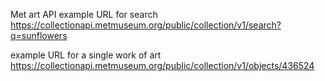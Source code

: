 Met art API
example URL for search
https://collectionapi.metmuseum.org/public/collection/v1/search?q=sunflowers

example URL for a single work of art
https://collectionapi.metmuseum.org/public/collection/v1/objects/436524